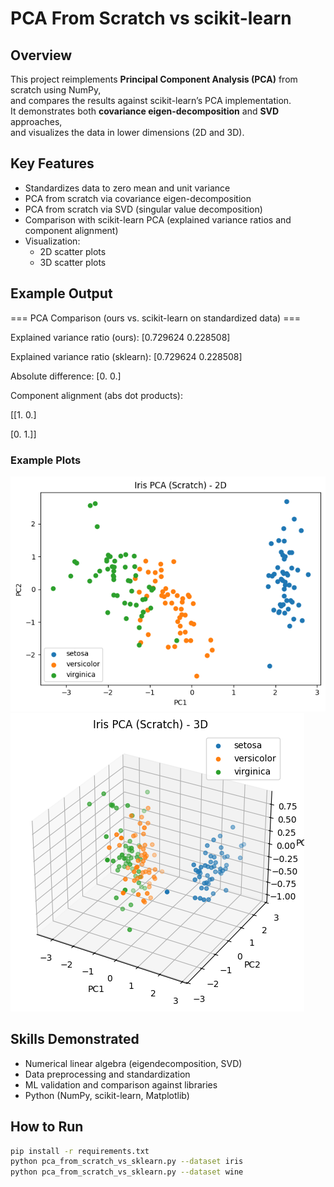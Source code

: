 # PCA From Scratch vs scikit-learn

## Overview
This project reimplements **Principal Component Analysis (PCA)** from scratch using NumPy,  
and compares the results against scikit-learn’s PCA implementation.  
It demonstrates both **covariance eigen-decomposition** and **SVD** approaches,  
and visualizes the data in lower dimensions (2D and 3D).

## Key Features
- Standardizes data to zero mean and unit variance  
- PCA from scratch via covariance eigen-decomposition  
- PCA from scratch via SVD (singular value decomposition)  
- Comparison with scikit-learn PCA (explained variance ratios and component alignment)  
- Visualization:
  - 2D scatter plots  
  - 3D scatter plots  

## Example Output

=== PCA Comparison (ours vs. scikit-learn on standardized data) ===

Explained variance ratio (ours):        [0.729624 0.228508]

Explained variance ratio (sklearn):    [0.729624 0.228508]

Absolute difference:                   [0. 0.]

Component alignment (abs dot products):

[[1. 0.]

 [0. 1.]]

### Example Plots
![Iris PCA (Scratch) - 2D](images/iris_2d_scratch.png)
![Iris PCA (Scratch) - 3D](images/iris_3d_scratch.png)


## Skills Demonstrated
- Numerical linear algebra (eigendecomposition, SVD)  
- Data preprocessing and standardization  
- ML validation and comparison against libraries  
- Python (NumPy, scikit-learn, Matplotlib)  

## How to Run
```bash
pip install -r requirements.txt
python pca_from_scratch_vs_sklearn.py --dataset iris
python pca_from_scratch_vs_sklearn.py --dataset wine
